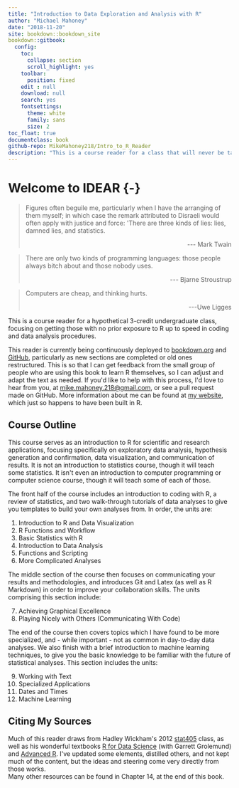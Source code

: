 ```yaml
---
title: "Introduction to Data Exploration and Analysis with R"
author: "Michael Mahoney"
date: "2018-11-20"
site: bookdown::bookdown_site
bookdown::gitbook:
  config:
    toc:
      collapse: section
      scroll_highlight: yes
    toolbar:
      position: fixed
    edit : null
    download: null
    search: yes
    fontsettings:
      theme: white
      family: sans
      size: 2
toc_float: true
documentclass: book
github-repo: MikeMahoney218/Intro_to_R_Reader
description: "This is a course reader for a class that will never be taught. Hopefully it helps you nonetheless."
---
```


# Welcome to IDEAR {-}

>Figures often beguile me, particularly when I have the arranging of them myself; in which case the remark attributed to Disraeli would often apply with justice and force: 'There are three kinds of lies: lies, damned lies, and statistics.  
><div align = "right"> --- Mark Twain </div>

> There are only two kinds of programming languages: those people always bitch about and those nobody uses.  
><div align = "right"> --- Bjarne Stroustrup  </div>

> Computers are cheap, and thinking hurts.
><div align = "right">---Uwe Ligges</div>

This is a course reader for a hypothetical 3-credit undergraduate class, focusing on getting those with no prior exposure to R up to speed in coding and data analysis procedures.

This reader is currently being continuously deployed to  [bookdown.org](https://bookdown.org/connect/#/apps/2008/access) and [GitHub](https://github.com/mikemahoney218/Intro_to_R_Reader), particularly as new sections are completed or old ones restructured. This is so that I can get feedback from the small group of people who are using this book to learn R themselves, so I can adjust and adapt the text as needed. If you'd like to help with this process, I'd love to hear from you, at <mike.mahoney.218@gmail.com>, or see a pull request made on GitHub. More information about me can be found at [my website](https://www.mikemahoney218.com), which just so happens to have been built in R.

## Course Outline
This course serves as an introduction to R for scientific and research applications, focusing specifically on exploratory data analysis, hypothesis generation and confirmation, data visualization, and communication of results. It is not an introduction to statistics course, though it will teach some statistics. It isn't even an introduction to computer programming or computer science course, though it will teach some of each of those.

The front half of the course includes an introduction to coding with R, a review of statistics, and two walk-through tutorials of data analyses to give you templates to build your own analyses from. In order, the units are:

1. Introduction to R and Data Visualization
2. R Functions and Workflow
3. Basic Statistics with R
4. Introduction to Data Analysis
5. Functions and Scripting
6. More Complicated Analyses

The middle section of the course then focuses on communicating your results and methodologies, and introduces Git and Latex (as well as R Markdown) in order to improve your collaboration skills. The units comprising this section include:

7. Achieving Graphical Excellence
8. Playing Nicely with Others (Communicating With Code)

The end of the course then covers topics which I have found to be more specialized, and - while important - not as common in day-to-day data analyses. We also finish with a brief introduction to machine learning techniques, to give you the basic knowledge to be familiar with the future of statistical analyses. This section includes the units:

9. Working with Text
10. Specialized Applications
11. Dates and Times
12. Machine Learning

## Citing My Sources
Much of this reader draws from Hadley Wickham's 2012 [stat405](http://stat405.had.co.nz/) class, as well as his wonderful textbooks [R for Data Science](http://r4ds.had.co.nz/index.html) (with Garrett Grolemund) and [Advanced R](https://adv-r.hadley.nz/index.html). I've updated some elements, distilled others, and not kept much of the content, but the ideas and steering come very directly from those works.  
Many other resources can be found in Chapter 14, at the end of this book. 
